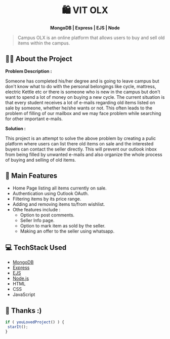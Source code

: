 <h1 align="center">
🛍 VIT OLX
</h1>
<p align="center">
<b>MongoDB | Express | EJS | Node</b>
</p>

> Campus OLX is an online platform that allows users to buy and sell old items within the campus.



## 🕵️‍♀️ About the Project
**Problem Description :**

Someone has completed his/her degree and is going to leave campus but don't know what to do with the personal belongings like cycle, mattress, electric Kettle etc or there is someone who is new in the campus but don't want to spend a lot of money on buying a new cycle. The current situation is that every student receives a lot of e-mails regarding old items listed on sale by someone, whether he/she wants or not. This often leads to the problem of filling of our mailbox and we may face problem while searching for other important e-mails.

**Solution :** 

This project is an attempt to solve the above problem by creating a pulic platform where users can list there old items on sale and the interested buyers can contact the seller directly. This will prevent our outlook inbox from being filled by unwanted e-mails and also organize the whole process of buying and selling of old items. 


## 🧩 Main Features
* Home Page listing all items currently on sale.
* Authentication using Outlook OAuth.
* Filtering items by its price range.
* Adding and removing items to/from wishlist.
* Othe features include :
    * Option to post comments.
    * Seller Info page.
    * Option to mark item as sold by the seller.
    * Making an offer to the seller using whatsapp.

## 💻 TechStack Used
* [MongoDB](https://www.mongodb.com/)
* [Express](https://expressjs.com/)
* [EJS](https://ejs.co/)
* [Node.js](https://nodejs.org/en/)
* HTML
* CSS
* JavaScript



## 🙏 Thanks :)
```js
if ( youLovedProject() ) {
 starIt();
}
```

